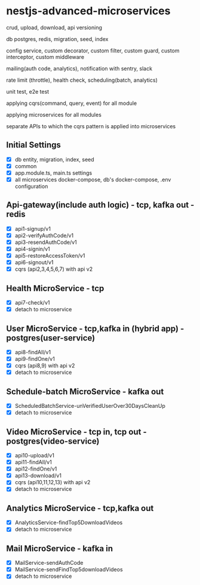 # nestjs-advanced-microservices

crud, upload, download, api versioning

db postgres, redis, migration, seed, index

config service, custom decorator, custom filter, custom guard, custom interceptor, custom middleware

mailing(auth code, analytics), notification with sentry, slack

rate limit (throttle), health check, scheduling(batch, analytics)

unit test, e2e test

applying cqrs(command, query, event) for all module

applying microservices for all modules

separate APIs to which the cqrs pattern is applied into microservices

## Initial Settings

- [x] db entity, migration, index, seed
- [x] common
- [x] app.module.ts, main.ts settings
- [x] all microservices docker-compose, db's docker-compose, .env configuration

## Api-gateway(include auth logic) - tcp, kafka out - redis

- [x] api1-signup/v1
- [x] api2-verifyAuthCode/v1
- [x] api3-resendAuthCode/v1
- [x] api4-signin/v1
- [x] api5-restoreAccessToken/v1
- [x] api6-signout/v1
- [x] cqrs (api2,3,4,5,6,7) with api v2

## Health MicroService - tcp

- [x] api7-check/v1
- [x] detach to microservice

## User MicroService - tcp,kafka in (hybrid app) - postgres(user-service)

- [x] api8-findAll/v1
- [x] api9-findOne/v1
- [x] cqrs (api8,9) with api v2
- [x] detach to microservice

## Schedule-batch MicroService - kafka out

- [x] ScheduledBatchService-unVerifiedUserOver30DaysCleanUp
- [x] detach to microservice

## Video MicroService - tcp in, tcp out - postgres(video-service)

- [x] api10-upload/v1
- [x] api11-findAll/v1
- [x] api12-findOne/v1
- [x] api13-download/v1
- [x] cqrs (api10,11,12,13) with api v2
- [x] detach to microservice

## Analytics MicroService - tcp,kafka out

- [x] AnalyticsService-findTop5DownloadVideos
- [x] detach to microservice

## Mail MicroService - kafka in

- [x] MailService-sendAuthCode
- [x] MailService-sendFindTop5downloadVideos
- [x] detach to microservice
